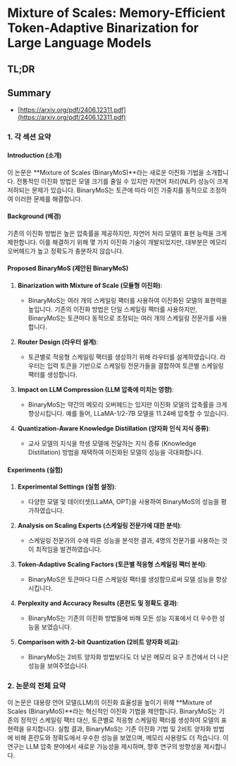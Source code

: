 # Mixture of Scales: Memory-Efficient Token-Adaptive Binarization for Large Language Models
## TL;DR
## Summary
- [https://arxiv.org/pdf/2406.12311.pdf](https://arxiv.org/pdf/2406.12311.pdf)

### 1. 각 섹션 요약

#### Introduction (소개)
이 논문은 **Mixture of Scales (BinaryMoS)**라는 새로운 이진화 기법을 소개합니다. 전통적인 이진화 방법은 모델 크기를 줄일 수 있지만 자연어 처리(NLP) 성능이 크게 저하되는 문제가 있습니다. BinaryMoS는 토큰에 따라 이진 가중치를 동적으로 조정하여 이러한 문제를 해결합니다.

#### Background (배경)
기존의 이진화 방법은 높은 압축률을 제공하지만, 자연어 처리 모델의 표현 능력을 크게 제한합니다. 이를 해결하기 위해 몇 가지 이진화 기술이 개발되었지만, 대부분은 메모리 오버헤드가 높고 정확도가 충분하지 않습니다.

#### Proposed BinaryMoS (제안된 BinaryMoS)
1. **Binarization with Mixture of Scale (모듈형 이진화)**:
    - BinaryMoS는 여러 개의 스케일링 팩터를 사용하여 이진화된 모델의 표현력을 높입니다. 기존의 이진화 방법은 단일 스케일링 팩터를 사용하지만, BinaryMoS는 토큰마다 동적으로 조정되는 여러 개의 스케일링 전문가를 사용합니다.
  
2. **Router Design (라우터 설계)**:
    - 토큰별로 적응형 스케일링 팩터를 생성하기 위해 라우터를 설계하였습니다. 라우터는 입력 토큰을 기반으로 스케일링 전문가들을 결합하여 토큰별 스케일링 팩터를 생성합니다.
  
3. **Impact on LLM Compression (LLM 압축에 미치는 영향)**:
    - BinaryMoS는 약간의 메모리 오버헤드는 있지만 이진화 모델의 압축률을 크게 향상시킵니다. 예를 들어, LLaMA-1/2-7B 모델을 11.24배 압축할 수 있습니다.

4. **Quantization-Aware Knowledge Distillation (양자화 인식 지식 증류)**:
    - 교사 모델의 지식을 학생 모델에 전달하는 지식 증류 (Knowledge Distillation) 방법을 채택하여 이진화된 모델의 성능을 극대화합니다.

#### Experiments (실험)
1. **Experimental Settings (실험 설정)**:
    - 다양한 모델 및 데이터셋(LLaMA, OPT)을 사용하여 BinaryMoS의 성능을 평가하였습니다.

2. **Analysis on Scaling Experts (스케일링 전문가에 대한 분석)**:
    - 스케일링 전문가의 수에 따른 성능을 분석한 결과, 4명의 전문가를 사용하는 것이 최적임을 발견하였습니다.

3. **Token-Adaptive Scaling Factors (토큰별 적응형 스케일링 팩터 분석)**:
    - BinaryMoS은 토큰마다 다른 스케일링 팩터를 생성함으로써 모델 성능을 향상시킵니다.

4. **Perplexity and Accuracy Results (혼란도 및 정확도 결과)**:
    - BinaryMoS는 기존의 이진화 방법들에 비해 모든 성능 지표에서 더 우수한 성능을 보였습니다.

5. **Comparison with 2-bit Quantization (2비트 양자화 비교)**:
    - BinaryMoS는 2비트 양자화 방법보다도 더 낮은 메모리 요구 조건에서 더 나은 성능을 보여주었습니다.


### 2. 논문의 전체 요약

이 논문은 대용량 언어 모델(LLM)의 이진화 효율성을 높이기 위해 **Mixture of Scales (BinaryMoS)**라는 혁신적인 이진화 기법을 제안합니다. BinaryMoS는 기존의 정적인 스케일링 팩터 대신, 토큰별로 적응형 스케일링 팩터를 생성하여 모델의 표현력을 유지합니다. 실험 결과, BinaryMoS는 기존 이진화 기법 및 2비트 양자화 방법에 비해 혼란도와 정확도에서 우수한 성능을 보였으며, 메모리 사용량도 더 적습니다. 이 연구는 LLM 압축 분야에서 새로운 가능성을 제시하며, 향후 연구의 방향성을 제시합니다.